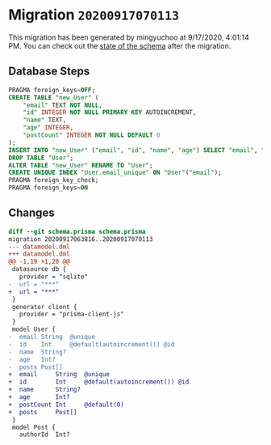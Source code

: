 # Migration `20200917070113`

This migration has been generated by mingyuchoo at 9/17/2020, 4:01:14 PM.
You can check out the [state of the schema](./schema.prisma) after the migration.

## Database Steps

```sql
PRAGMA foreign_keys=OFF;
CREATE TABLE "new_User" (
    "email" TEXT NOT NULL,
    "id" INTEGER NOT NULL PRIMARY KEY AUTOINCREMENT,
    "name" TEXT,
    "age" INTEGER,
    "postCount" INTEGER NOT NULL DEFAULT 0
);
INSERT INTO "new_User" ("email", "id", "name", "age") SELECT "email", "id", "name", "age" FROM "User";
DROP TABLE "User";
ALTER TABLE "new_User" RENAME TO "User";
CREATE UNIQUE INDEX "User.email_unique" ON "User"("email");
PRAGMA foreign_key_check;
PRAGMA foreign_keys=ON
```

## Changes

```diff
diff --git schema.prisma schema.prisma
migration 20200917063816..20200917070113
--- datamodel.dml
+++ datamodel.dml
@@ -1,19 +1,20 @@
 datasource db {
   provider = "sqlite"
-  url = "***"
+  url = "***"
 }
 generator client {
   provider = "prisma-client-js"
 }
 model User {
-  email String  @unique
-  id    Int     @default(autoincrement()) @id
-  name  String?
-  age   Int?
-  posts Post[]
+  email     String  @unique
+  id        Int     @default(autoincrement()) @id
+  name      String?
+  age       Int?
+  postCount Int     @default(0)
+  posts     Post[]
 }
 model Post {
   authorId  Int?
```


